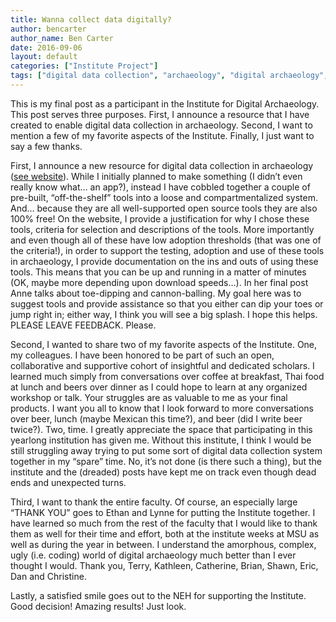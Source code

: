 ```yaml
---
title: Wanna collect data digitally?
author: bencarter 
author_name: Ben Carter
date: 2016-09-06
layout: default
categories: ["Institute Project"]
tags: ["digital data collection", "archaeology", "digital archaeology", "open source", "tools"]
---
```


This is my final post as a participant in the Institute for Digital Archaeology. This post serves three purposes. First, I announce a resource that I have created to enable digital data collection in archaeology. Second, I want to mention a few of my favorite aspects of the Institute. Finally, I just want to say a few thanks.

First, I announce a new resource for digital data collection in archaeology ([see website](https://benjaminpcarter.com/digital-data-collection/)). While I initially planned to make something (I didn’t even really know what… an app?), instead I have cobbled together a couple of pre-built, “off-the-shelf” tools into a loose and compartmentalized system. And… because they are all well-supported open source tools they are also 100% free! On the website, I provide a justification for why I chose these tools, criteria for selection and descriptions of the tools. More importantly and even though all of these have low adoption thresholds (that was one of the criteria!), in order to support the testing, adoption and use of these tools in archaeology, I provide documentation on the ins and outs of using these tools. This means that you can be up and running in a matter of minutes (OK, maybe more depending upon download speeds…). In her final post Anne talks about toe-dipping and cannon-balling. My goal here was to suggest tools and provide assistance so that you either can dip your toes or jump right in; either way, I think you will see a big splash. I hope this helps. PLEASE LEAVE FEEDBACK. Please.

Second, I wanted to share two of my favorite aspects of the Institute. One, my colleagues. I have been honored to be part of such an open, collaborative and supportive cohort of insightful and dedicated scholars. I learned much simply from conversations over coffee at breakfast, Thai food at lunch and beers over dinner as I could hope to learn at any organized workshop or talk. Your struggles are as valuable to me as your final products. I want you all to know that I look forward to more conversations over beer, lunch (maybe Mexican this time?), and beer (did I write beer twice?). Two, time. I greatly appreciate the space that participating in this yearlong institution has given me. Without this institute, I think I would be still struggling away trying to put some sort of digital data collection system together in my “spare” time. No, it’s not done (is there such a thing), but the institute and the (dreaded) posts have kept me on track even though dead ends and unexpected turns.

Third, I want to thank the entire faculty. Of course, an especially large “THANK YOU” goes to Ethan and Lynne for putting the Institute together. I have learned so much from the rest of the faculty that I would like to thank them as well for their time and effort, both at the institute weeks at MSU as well as during the year in between. I understand the amorphous, complex, ugly (i.e. coding) world of digital archaeology much better than I ever thought I would. Thank you, Terry, Kathleen, Catherine, Brian, Shawn, Eric, Dan and Christine.

Lastly, a satisfied smile goes out to the NEH for supporting the Institute. Good decision! Amazing results! Just look.